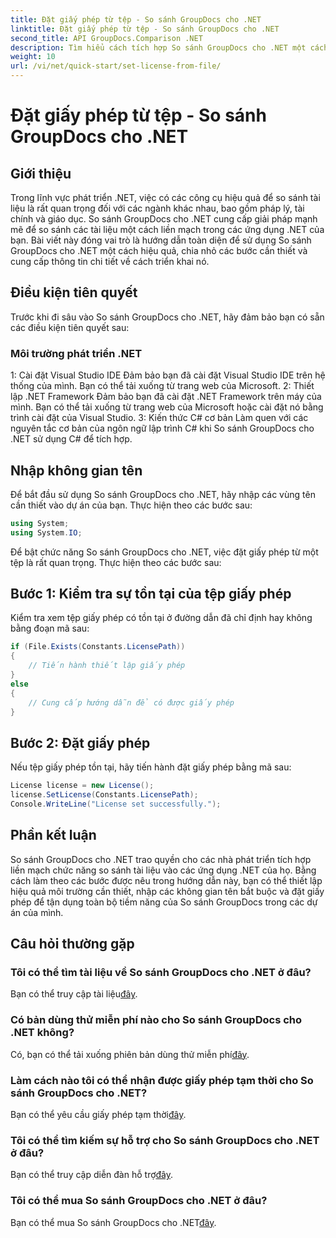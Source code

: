 ```yaml
---
title: Đặt giấy phép từ tệp - So sánh GroupDocs cho .NET
linktitle: Đặt giấy phép từ tệp - So sánh GroupDocs cho .NET
second_title: API GroupDocs.Comparison .NET
description: Tìm hiểu cách tích hợp So sánh GroupDocs cho .NET một cách liền mạch vào các ứng dụng của bạn. Thiết lập, nhập không gian tên và so sánh tài liệu một cách dễ dàng.
weight: 10
url: /vi/net/quick-start/set-license-from-file/
---
```


# Đặt giấy phép từ tệp - So sánh GroupDocs cho .NET

## Giới thiệu
Trong lĩnh vực phát triển .NET, việc có các công cụ hiệu quả để so sánh tài liệu là rất quan trọng đối với các ngành khác nhau, bao gồm pháp lý, tài chính và giáo dục. So sánh GroupDocs cho .NET cung cấp giải pháp mạnh mẽ để so sánh các tài liệu một cách liền mạch trong các ứng dụng .NET của bạn. Bài viết này đóng vai trò là hướng dẫn toàn diện để sử dụng So sánh GroupDocs cho .NET một cách hiệu quả, chia nhỏ các bước cần thiết và cung cấp thông tin chi tiết về cách triển khai nó.
## Điều kiện tiên quyết
Trước khi đi sâu vào So sánh GroupDocs cho .NET, hãy đảm bảo bạn có sẵn các điều kiện tiên quyết sau:
### Môi trường phát triển .NET
1: Cài đặt Visual Studio IDE
Đảm bảo bạn đã cài đặt Visual Studio IDE trên hệ thống của mình. Bạn có thể tải xuống từ trang web của Microsoft.
2: Thiết lập .NET Framework
Đảm bảo bạn đã cài đặt .NET Framework trên máy của mình. Bạn có thể tải xuống từ trang web của Microsoft hoặc cài đặt nó bằng trình cài đặt của Visual Studio.
3: Kiến thức C# cơ bản
Làm quen với các nguyên tắc cơ bản của ngôn ngữ lập trình C# khi So sánh GroupDocs cho .NET sử dụng C# để tích hợp.

## Nhập không gian tên
Để bắt đầu sử dụng So sánh GroupDocs cho .NET, hãy nhập các vùng tên cần thiết vào dự án của bạn. Thực hiện theo các bước sau:
```csharp
using System;
using System.IO;
```

Để bật chức năng So sánh GroupDocs cho .NET, việc đặt giấy phép từ một tệp là rất quan trọng. Thực hiện theo các bước sau:
## Bước 1: Kiểm tra sự tồn tại của tệp giấy phép
Kiểm tra xem tệp giấy phép có tồn tại ở đường dẫn đã chỉ định hay không bằng đoạn mã sau:
```csharp
if (File.Exists(Constants.LicensePath))
{
    // Tiến hành thiết lập giấy phép
}
else
{
    // Cung cấp hướng dẫn để có được giấy phép
}
```
## Bước 2: Đặt giấy phép
Nếu tệp giấy phép tồn tại, hãy tiến hành đặt giấy phép bằng mã sau:
```csharp
License license = new License();
license.SetLicense(Constants.LicensePath);
Console.WriteLine("License set successfully.");
```

## Phần kết luận
So sánh GroupDocs cho .NET trao quyền cho các nhà phát triển tích hợp liền mạch chức năng so sánh tài liệu vào các ứng dụng .NET của họ. Bằng cách làm theo các bước được nêu trong hướng dẫn này, bạn có thể thiết lập hiệu quả môi trường cần thiết, nhập các không gian tên bắt buộc và đặt giấy phép để tận dụng toàn bộ tiềm năng của So sánh GroupDocs trong các dự án của mình.
## Câu hỏi thường gặp
### Tôi có thể tìm tài liệu về So sánh GroupDocs cho .NET ở đâu?
 Bạn có thể truy cập tài liệu[đây](https://tutorials.groupdocs.com/comparison/net/).
### Có bản dùng thử miễn phí nào cho So sánh GroupDocs cho .NET không?
 Có, bạn có thể tải xuống phiên bản dùng thử miễn phí[đây](https://releases.groupdocs.com/).
### Làm cách nào tôi có thể nhận được giấy phép tạm thời cho So sánh GroupDocs cho .NET?
 Bạn có thể yêu cầu giấy phép tạm thời[đây](https://purchase.groupdocs.com/temporary-license/).
### Tôi có thể tìm kiếm sự hỗ trợ cho So sánh GroupDocs cho .NET ở đâu?
 Bạn có thể truy cập diễn đàn hỗ trợ[đây](https://forum.groupdocs.com/c/comparison/12).
### Tôi có thể mua So sánh GroupDocs cho .NET ở đâu?
 Bạn có thể mua So sánh GroupDocs cho .NET[đây](https://purchase.groupdocs.com/buy).